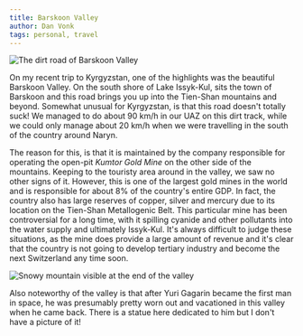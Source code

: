 ```yaml
---
title: Barskoon Valley
author: Dan Vonk
tags: personal, travel
---
```


![The dirt road of Barskoon Valley](/images/DSCF7947.JPG "The smooth and fast
road leading into Barskoon Valley.")

On my recent trip to Kyrgyzstan, one of the highlights was the beautiful
Barskoon Valley. On the south shore of Lake Issyk-Kul, sits the town of Barskoon
and this road brings you up into the Tien-Shan mountains and beyond. Somewhat
unusual for Kyrgyzstan, is that this road doesn't totally suck! We managed to do
about 90 km/h in our UAZ on this dirt track, while we could only manage about 20
km/h when we were travelling in the south of the country around Naryn.

The reason for this, is that it is maintained by the company responsible for
operating the open-pit _Kumtor Gold Mine_ on the other side of the mountains.
Keeping to the touristy area around in the valley, we saw no other signs of it.
However, this is one of the largest gold mines in the world and is responsible
for about 8% of the country's entire GDP. In fact, the country also has large
reserves of copper, silver and mercury due to its location on the Tien-Shan
Metallogenic Belt. This particular mine has been controversial for a long time,
with it spilling cyanide and other pollutants into the water supply and
ultimately Issyk-Kul. It's always difficult to judge these situations, as the
mine does provide a large amount of revenue and it's clear that the country is
not going to develop tertiary industry and become the next Switzerland any time
soon.

![Snowy mountain visible at the end of the valley](/images/DSCF7975.JPG "View
from the famous waterfall and favourite spot of Yuri Gagarin.")

Also noteworthy of the valley is that after Yuri Gagarin became the first man in
space, he was presumably pretty worn out and vacationed in this valley when he
came back. There is a statue here dedicated to him but I don't have a picture of
it!


